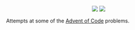 <p align="center">
    <a href="./2020"><img src="https://img.shields.io/badge/2020-12%2F25-yellow"></a>
    <a href="./2019"><img src="https://img.shields.io/badge/2019-3%2F25-red"></a>
</p>

Attempts at some of the [Advent of Code](https://adventofcode.com/) problems.

